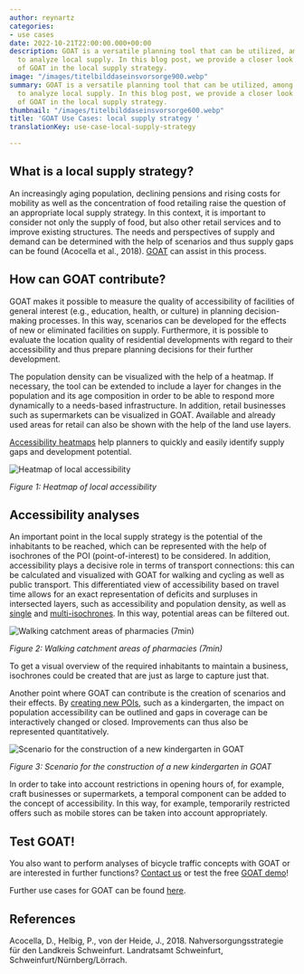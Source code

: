 ```yaml
---
author: reynartz
categories:
- use cases
date: 2022-10-21T22:00:00.000+00:00
description: GOAT is a versatile planning tool that can be utilized, among other things,
  to analyze local supply. In this blog post, we provide a closer look at the use
  of GOAT in the local supply strategy.
image: "/images/titelbilddaseinsvorsorge900.webp"
summary: GOAT is a versatile planning tool that can be utilized, among other things,
  to analyze local supply. In this blog post, we provide a closer look at the use
  of GOAT in the local supply strategy.
thumbnail: "/images/titelbilddaseinsvorsorge600.webp"
title: 'GOAT Use Cases: local supply strategy '
translationKey: use-case-local-supply-strategy

---
```

## What is a local supply strategy?

An increasingly aging population, declining pensions and rising costs for mobility as well as the concentration of food retailing raise the question of an appropriate local supply strategy. In this context, it is important to consider not only the supply of food, but also other retail services and to improve existing structures. The needs and perspectives of supply and demand can be determined with the help of scenarios and thus supply gaps can be found (Acocella et al., 2018). [GOAT](/en/goat/ "What is GOAT?") can assist in this process.

## How can GOAT contribute?

GOAT makes it possible to measure the quality of accessibility of facilities of general interest (e.g., education, health, or culture) in planning decision-making processes. In this way, scenarios can be developed for the effects of new or eliminated facilities on supply. Furthermore, it is possible to evaluate the location quality of residential developments with regard to their accessibility and thus prepare planning decisions for their further development.

The population density can be visualized with the help of a heatmap. If necessary, the tool can be extended to include a layer for changes in the population and its age composition in order to be able to respond more dynamically to a needs-based infrastructure. In addition, retail businesses such as supermarkets can be visualized in GOAT. Available and already used areas for retail can also be shown with the help of the land use layers.

[Accessibility heatmaps](/en/docs/heatmap/ "More information on heatmaps") help planners to quickly and easily identify supply gaps and development potential.

![Heatmap of local accessibility](/images/nahversorgung1de.webp "Heatmap of local accessibility")

_Figure 1: Heatmap of local accessibility_

## Accessibility analyses

An important point in the local supply strategy is the potential of the inhabitants to be reached, which can be represented with the help of isochrones of the POI (point-of-interest) to be considered. In addition, accessibility plays a decisive role in terms of transport connections: this can be calculated and visualized with GOAT for walking and cycling as well as public transport. This differentiated view of accessibility based on travel time allows for an exact representation of deficits and surpluses in intersected layers, such as accessibility and population density, as well as [single](/en/tutorials/isochrone/ "Single isochrone tutorials") and [multi-isochrones](/en//tutorials/multiisochrones/ "Multi-isochrone tutorials"). In this way, potential areas can be filtered out.

![Walking catchment areas of pharmacies (7min)](/images/nahversorgung2en.webp "Walking catchment areas of pharmacies (7min)")

_Figure 2: Walking catchment areas of pharmacies (7min)_

To get a visual overview of the required inhabitants to maintain a business, isochrones could be created that are just as large to capture just that.

Another point where GOAT can contribute is the creation of scenarios and their effects. By [creating new POIs](/en/tutorials/scenario-location/ "Tutorials on using GOAT for location planning"), such as a kindergarten, the impact on population accessibility can be outlined and gaps in coverage can be interactively changed or closed. Improvements can thus also be represented quantitatively.

![Scenario for the construction of a new kindergarten in GOAT](/images/nahversorgung3en.webp "Scenario for the construction of a new kindergarten in GOAT")

_Figure 3: Scenario for the construction of a new kindergarten in GOAT_

In order to take into account restrictions in opening hours of, for example, craft businesses or supermarkets, a temporal component can be added to the concept of accessibility. In this way, for example, temporarily restricted offers such as mobile stores can be taken into account appropriately.

## Test GOAT!

You also want to perform analyses of bicycle traffic concepts with GOAT or are interested in further functions? [Contact us](/en/contact/ "Contact") or test the free [GOAT demo](/en/request-demo/ "Get demo")!

Further use cases for GOAT can be found [here](/en/goat-application/ "Application of GOAT in planning practice").

## References

Acocella, D., Helbig, P., von der Heide, J., 2018. Nahversorgungsstrategie für den Landkreis Schweinfurt. Landratsamt Schweinfurt, Schweinfurt/Nürnberg/Lörrach.